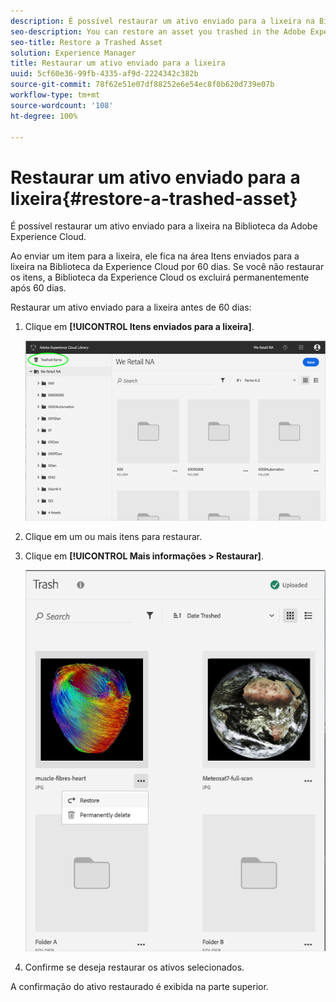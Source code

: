 ```yaml
---
description: É possível restaurar um ativo enviado para a lixeira na Biblioteca da Adobe Experience Cloud.
seo-description: You can restore an asset you trashed in the Adobe Experience Cloud Library.
seo-title: Restore a Trashed Asset
solution: Experience Manager
title: Restaurar um ativo enviado para a lixeira
uuid: 5cf60e36-99fb-4335-af9d-2224342c382b
source-git-commit: 78f62e51e07df88252e6e54ec8f0b620d739e07b
workflow-type: tm+mt
source-wordcount: '108'
ht-degree: 100%

---
```



# Restaurar um ativo enviado para a lixeira{#restore-a-trashed-asset}

É possível restaurar um ativo enviado para a lixeira na Biblioteca da Adobe Experience Cloud.

Ao enviar um item para a lixeira, ele fica na área Itens enviados para a lixeira na Biblioteca da Experience Cloud por 60 dias. Se você não restaurar os itens, a Biblioteca da Experience Cloud os excluirá permanentemente após 60 dias.

Restaurar um ativo enviado para a lixeira antes de 60 dias:

1. Clique em **[!UICONTROL Itens enviados para a lixeira]**.

   ![](assets/library_general_trashed_items.png)

1. Clique em um ou mais itens para restaurar.
1. Clique em **[!UICONTROL Mais informações > Restaurar]**.

   ![](assets/library_restore_perm_delete.png)

1. Confirme se deseja restaurar os ativos selecionados.

A confirmação do ativo restaurado é exibida na parte superior.
